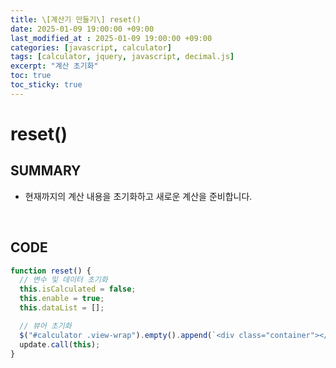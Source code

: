 ```yaml
---
title: \[계산기 만들기\] reset()
date: 2025-01-09 19:00:00 +09:00
last_modified_at : 2025-01-09 19:00:00 +09:00
categories: [javascript, calculator]
tags: [calculator, jquery, javascript, decimal.js]
excerpt: "계산 초기화"
toc: true
toc_sticky: true
---
```


# reset()

## SUMMARY
- 현재까지의 계산 내용을 초기화하고 새로운 계산을 준비합니다.

<br/>

## CODE

```javascript
function reset() {
  // 변수 및 데이터 초기화
  this.isCalculated = false;
  this.enable = true;
  this.dataList = [];

  // 뷰어 초기화
  $("#calculator .view-wrap").empty().append(`<div class="container"></div>`);
  update.call(this);
}
```

<br/>